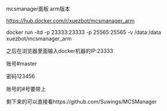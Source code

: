 mcsmanager面板 arm版本

https://hub.docker.com/r/xuezbot/mcsmanager_arm

docker run -itd -p 23333:23333 -p 25565:25565 -v /data:/data xuezbot/mcsmanager_arm


之后在浏览器里面输入docker机器的IP:23333

账号#master

密码123456

账号的#号要带上

剩下来的可以直接看https://github.com/Suwings/MCSManager
